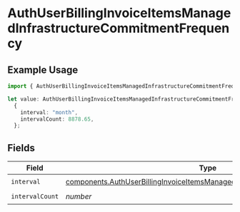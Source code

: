 # AuthUserBillingInvoiceItemsManagedInfrastructureCommitmentFrequency

## Example Usage

```typescript
import { AuthUserBillingInvoiceItemsManagedInfrastructureCommitmentFrequency } from "@vercel/sdk/models/components/authuser.js";

let value: AuthUserBillingInvoiceItemsManagedInfrastructureCommitmentFrequency =
  {
    interval: "month",
    intervalCount: 8878.65,
  };
```

## Fields

| Field                                                                                                                                                                          | Type                                                                                                                                                                           | Required                                                                                                                                                                       | Description                                                                                                                                                                    |
| ------------------------------------------------------------------------------------------------------------------------------------------------------------------------------ | ------------------------------------------------------------------------------------------------------------------------------------------------------------------------------ | ------------------------------------------------------------------------------------------------------------------------------------------------------------------------------ | ------------------------------------------------------------------------------------------------------------------------------------------------------------------------------ |
| `interval`                                                                                                                                                                     | [components.AuthUserBillingInvoiceItemsManagedInfrastructureCommitmentInterval](../../models/components/authuserbillinginvoiceitemsmanagedinfrastructurecommitmentinterval.md) | :heavy_check_mark:                                                                                                                                                             | N/A                                                                                                                                                                            |
| `intervalCount`                                                                                                                                                                | *number*                                                                                                                                                                       | :heavy_check_mark:                                                                                                                                                             | N/A                                                                                                                                                                            |